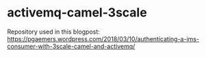 # activemq-camel-3scale

Repository used in this blogpost: https://pgaemers.wordpress.com/2018/03/10/authenticating-a-jms-consumer-with-3scale-camel-and-activemq/ 
